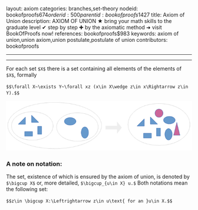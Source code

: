 layout: axiom
categories: branches,set-theory
nodeid: bookofproofs$674
orderid: 500
parentid: bookofproofs$1427
title: Axiom of Union
description: AXIOM OF UNION ★ bring your math skills to the graduate level ✔ step by step ✚ by the axiomatic method ➜ visit BookOfProofs now!
references: bookofproofs$983
keywords: axiom of union,union axiom,union postulate,postulate of union
contributors: bookofproofs

---


---

For each set `$X$` there is a set containing all elements of the elements of `$X$`, formally

`$$\forall X~\exists Y~\forall xz (x\in X\wedge z\in x\Rightarrow z\in Y).$$`


![axiom4](https://github.com/bookofproofs/bookofproofs.github.io/blob/main/_sources/_assets/images/examples/axiom4.png?raw=true)


### A note on notation:

The set, existence of which is ensured by the axiom of union, is denoted by `$\bigcup X$` or, more detailed, `$\bigcup_{u\in X} u.$` Both notations mean the following set:

`$$z\in \bigcup X:\Leftrightarrow z\in u\text{ for an }u\in X.$$`
